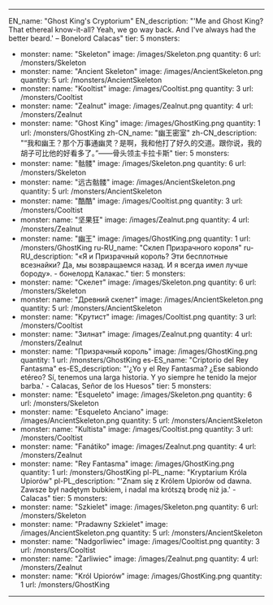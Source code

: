 ---

EN_name: "Ghost King's Cryptorium"
EN_description: "'Me and Ghost King? That ethereal know-it-all? Yeah, we go way back. And I've always had the better beard.' – Bonelord Calacas"
tier: 5
monsters:
  - monster:
    name: "Skeleton"
    image: /images/Skeleton.png
    quantity: 6
    url: /monsters/Skeleton
  - monster:
    name: "Ancient Skeleton"
    image: /images/AncientSkeleton.png
    quantity: 5
    url: /monsters/AncientSkeleton
  - monster:
    name: "Kooltist"
    image: /images/Cooltist.png
    quantity: 3
    url: /monsters/Cooltist
  - monster:
    name: "Zealnut"
    image: /images/Zealnut.png
    quantity: 4
    url: /monsters/Zealnut
  - monster:
    name: "Ghost King"
    image: /images/GhostKing.png
    quantity: 1
    url: /monsters/GhostKing
zh-CN_name: "幽王密室"
zh-CN_description: "“我和幽王？那个万事通幽灵？是啊，我和他打了好久的交道。跟你说，我的胡子可比他的好看多了。”——骨头领主卡拉卡斯"
tier: 5
monsters:
  - monster:
    name: "骷髅"
    image: /images/Skeleton.png
    quantity: 6
    url: /monsters/Skeleton
  - monster:
    name: "远古骷髅"
    image: /images/AncientSkeleton.png
    quantity: 5
    url: /monsters/AncientSkeleton
  - monster:
    name: "酷酷"
    image: /images/Cooltist.png
    quantity: 3
    url: /monsters/Cooltist
  - monster:
    name: "坚果狂"
    image: /images/Zealnut.png
    quantity: 4
    url: /monsters/Zealnut
  - monster:
    name: "幽王"
    image: /images/GhostKing.png
    quantity: 1
    url: /monsters/GhostKing
ru-RU_name: "Склеп Призрачного короля"
ru-RU_description: "«Я и Призрачный король? Эти бесплотные всезнайки? Да, мы возвращаемся назад. И я всегда имел лучше бороду». - бонелорд Калакас."
tier: 5
monsters:
  - monster:
    name: "Скелет"
    image: /images/Skeleton.png
    quantity: 6
    url: /monsters/Skeleton
  - monster:
    name: "Древний скелет"
    image: /images/AncientSkeleton.png
    quantity: 5
    url: /monsters/AncientSkeleton
  - monster:
    name: "Крутист"
    image: /images/Cooltist.png
    quantity: 3
    url: /monsters/Cooltist
  - monster:
    name: "Зилнат"
    image: /images/Zealnut.png
    quantity: 4
    url: /monsters/Zealnut
  - monster:
    name: "Призрачный король"
    image: /images/GhostKing.png
    quantity: 1
    url: /monsters/GhostKing
es-ES_name: "Criptorio del Rey Fantasma"
es-ES_description: "'¿Yo y el Rey Fantasma? ¿Ese sabiondo etéreo? Sí, tenemos una larga historia. Y yo siempre he tenido la mejor barba.' - Calacas, Señor de los Huesos"
tier: 5
monsters:
  - monster:
    name: "Esqueleto"
    image: /images/Skeleton.png
    quantity: 6
    url: /monsters/Skeleton
  - monster:
    name: "Esqueleto Anciano"
    image: /images/AncientSkeleton.png
    quantity: 5
    url: /monsters/AncientSkeleton
  - monster:
    name: "Kultista"
    image: /images/Cooltist.png
    quantity: 3
    url: /monsters/Cooltist
  - monster:
    name: "Fanátiko"
    image: /images/Zealnut.png
    quantity: 4
    url: /monsters/Zealnut
  - monster:
    name: "Rey Fantasma"
    image: /images/GhostKing.png
    quantity: 1
    url: /monsters/GhostKing
pl-PL_name: "Kryptarium Króla Upiorów"
pl-PL_description: "'Znam się z Królem Upiorów od dawna. Zawsze był nadętym bubkiem, i nadal ma krótszą brodę niż ja.' - Calacas"
tier: 5
monsters:
  - monster:
    name: "Szkielet"
    image: /images/Skeleton.png
    quantity: 6
    url: /monsters/Skeleton
  - monster:
    name: "Pradawny Szkielet"
    image: /images/AncientSkeleton.png
    quantity: 5
    url: /monsters/AncientSkeleton
  - monster:
    name: "Nadgorliwiec"
    image: /images/Cooltist.png
    quantity: 3
    url: /monsters/Cooltist
  - monster:
    name: "Żarliwiec"
    image: /images/Zealnut.png
    quantity: 4
    url: /monsters/Zealnut
  - monster:
    name: "Król Upiorów"
    image: /images/GhostKing.png
    quantity: 1
    url: /monsters/GhostKing
---